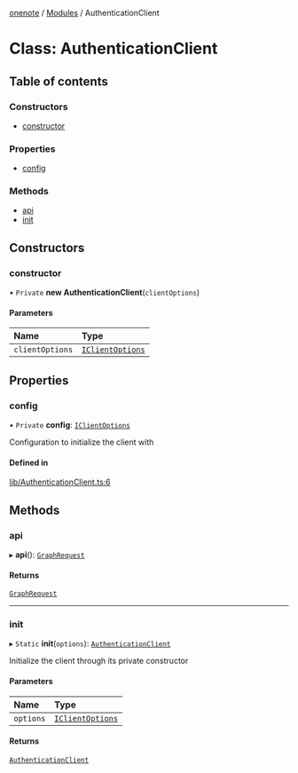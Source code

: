 [onenote](../README.md) / [Modules](../modules.md) / AuthenticationClient

# Class: AuthenticationClient

## Table of contents

### Constructors

- [constructor](AuthenticationClient.md#constructor)

### Properties

- [config](AuthenticationClient.md#config)

### Methods

- [api](AuthenticationClient.md#api)
- [init](AuthenticationClient.md#init)

## Constructors

### constructor

• `Private` **new AuthenticationClient**(`clientOptions`)

#### Parameters

| Name | Type |
| :------ | :------ |
| `clientOptions` | [`IClientOptions`](../interfaces/IClientOptions.md) |

## Properties

### config

• `Private` **config**: [`IClientOptions`](../interfaces/IClientOptions.md)

Configuration to initialize the client with

#### Defined in

[lib/AuthenticationClient.ts:6](https://gitlab.com/ennovar1/OneNote/-/blob/dc527ef/lib/AuthenticationClient.ts#L6)

## Methods

### api

▸ **api**(): [`GraphRequest`](GraphRequest.md)

#### Returns

[`GraphRequest`](GraphRequest.md)

___

### init

▸ `Static` **init**(`options`): [`AuthenticationClient`](AuthenticationClient.md)

Initialize the client through its private constructor

#### Parameters

| Name | Type |
| :------ | :------ |
| `options` | [`IClientOptions`](../interfaces/IClientOptions.md) |

#### Returns

[`AuthenticationClient`](AuthenticationClient.md)
